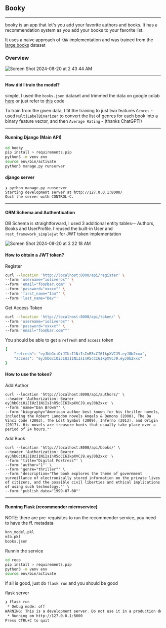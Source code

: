 ## Booky
----
booky is an app that let's you add your favorite authors and books. It has a recommendation system as you add your books to your favorite list.


It uses a naive approach of `KNN` implementation and was trained from the [large books](https://www.kaggle.com/datasets/opalskies/large-books-metadata-dataset-50-mill-entries?resource=download) dataset

### Overview

![Screen Shot 2024-08-20 at 2 43 44 AM](https://github.com/user-attachments/assets/e1359b4e-ad79-4a55-8537-15816052aff8)

----
#### How did I train the model?
simple, I used the `books.json` dataset and trimmed the data on google colab [here](https://www.kaggle.com/code/ioliveros/book-recommender-genre) or just refer to [this](https://github.com/ioliveros/booky/blob/main/reco/knn.py) code

To train from the given data, I fit the training to just two features 
`Genres` - used `MultiLabelBinarizer` to convert the list of genres for each book into a binary feature vector, and then `Average Rating` -  (thanks ChatGPT!)

--- 
#### Running Django (Main API)

```bash
cd booky
pip install > requirements.pip
python3 -m venv env
source env/bin/activate
python3 manage.py runserver
```
#### django server
```
❯ python manage.py runserver
Starting development server at http://127.0.0.1:8000/
Quit the server with CONTROL-C.
```
--- 
#### ORM Schema and Authentication
DB Schema is straightforward, I used 3 additional entity tables-- Authors, Books and UserProfile. I reused the built-in User and `rest_framework_simplejwt` for JWT token implementation

![Screen Shot 2024-08-20 at 3 22 18 AM](https://github.com/user-attachments/assets/466e369f-2da2-428c-9653-ba33510d5fba)


#### How to obtain a JWT token?

Register
```bash
curl --location 'http://localhost:8000/api/register' \
--form 'username="ioliveros"' \
--form 'email="foo@bar.com"' \
--form 'password="xxxxx"' \
--form 'first_name="Ian"' \
--form 'last_name="Dev"'
```
Get Access Token
```bash
curl --location 'http://localhost:8000/api/token/' \
--form 'username="ioliveros"' \
--form 'password="xxxxx"' \
--form 'email="foo@bar.com""'
```
You should be able to get a `refresh` and `access` token
```bash
{
    "refresh": "eyJhbGciOiJIUzI1NiIsInR5cCI6IkpXVCJ9.eyJ0b2xxx",
    "access": "eyJhbGciOiJIUzI1NiIsInR5cCI6IkpXVCJ9.eyJ0b2xxx"
}
```
#### How to use the token?
Add Author
```
curl --location 'http://localhost:8000/api/authors/' \
--header 'Authorization: Bearer eyJhbGciOiJIUzI1NiIsInR5cCI6IkpXVCJ9.eyJ0b2xxx' \
--form 'name="Dan Brown"' \
--form 'biography="American author best known for his thriller novels, including the Robert Langdon novels Angels & Demons (2000), The Da Vinci Code (2003), The Lost Symbol (2009), Inferno (2013), and Origin (2017). His novels are treasure hunts that usually take place over a period of 24 hours."'
```
Add Book
```
curl --location 'http://localhost:8000/api/books/' \
--header 'Authorization: Bearer eyJhbGciOiJIUzI1NiIsInR5cCI6IkpXVCJ9.eyJ0b2xxx' \
--form 'title="Digital Fortress"' \
--form 'author="1"' \
--form 'genre="thriller"' \
--form 'description="The book explores the theme of government surveillance of electronically stored information on the private lives of citizens, and the possible civil liberties and ethical implications of using such technology."' \
--form 'publish_date="1999-07-08"'
```

---
#### Running Flask (recommender microservice) 

NOTE: there are pre-requisites to run the recommender service, you need to have the ff. metadata
```bash
knn_model.pkl
mlb.pkl
books.json
```
Runnin the service
```bash
cd reco
pip install > requirements.pip
python3 -m venv env
source env/bin/activate
```
If all is good, just do `flask run` and you should be good

flask server
```bash
❯ flask run
 * Debug mode: off
WARNING: This is a development server. Do not use it in a production deployment. Use a production WSGI server instead.
 * Running on http://127.0.0.1:5000
Press CTRL+C to quit
```
